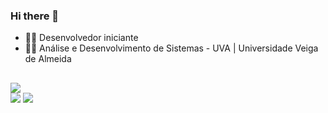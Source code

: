 ### Hi there 👋

- 👨‍💻 Desenvolvedor iniciante
- 👨‍🎓 Análise e Desenvolvimento de Sistemas - UVA | Universidade Veiga de Almeida

##


<picture>
<source
  srcset="https://github-readme-stats.vercel.app/api?username=edmjr&show_icons=true&theme=dark"
  media="(prefers-color-scheme: dark)"
/>
<source
  srcset="https://github-readme-stats.vercel.app/api?username=edmjr&show_icons=true"
  media="(prefers-color-scheme: light), (prefers-color-scheme: no-preference)"
/>
<img src="https://github-readme-stats.vercel.app/api?username=edmjr&show_icons=true" />
</picture>


<div>
  <a href="https://www.linkedin.com/in/edm-jr" target="_blank"><img src="https://img.shields.io/badge/-LinkedIn-%230077B5?style=for-the-badge&logo=linkedin&logoColor=white" target="_blank"></a> 
  <a href="https://instagram.com/_vivenciador" target="_blank"><img src="https://img.shields.io/badge/-Instagram-%23E4405F?style=for-the-badge&logo=instagram&logoColor=white" target="_blank"></a>
</div>
